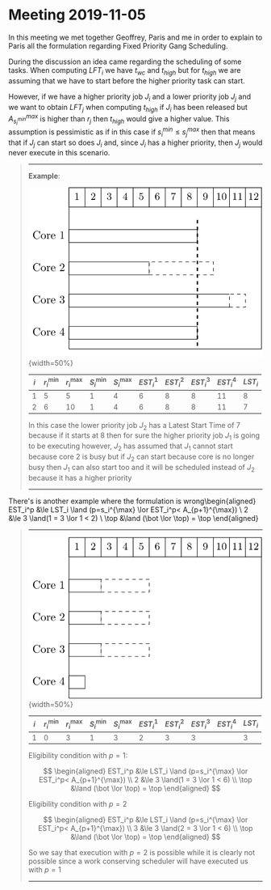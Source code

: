 # Meeting 2019-11-05

In this meeting we met together Geoffrey, Paris and me in order to explain to Paris all the formulation regarding Fixed Priority Gang Scheduling.

During the discussion an idea came regarding the scheduling of some tasks. When computing $LFT_i$ we have $t_{wc}$ and $t_{high}$ but for $t_{high}$ we are assuming that we have to start before the higher priority task can start. 

However, if we have a higher priority job $J_i$ and a lower priority job $J_j$ and we want to obtain $LFT_j$ when computing $t_{high}$ if $J_i$ has been released but $A^{max}_{s_i^{min}}$ is higher than $r_j$ then $t_{high}$ would give a higher value. This assumption is pessimistic as if in this case if $s_i^{min} \le s_j^{max}$ then that means that if $J_j$ can start so does $J_i$ and, since $J_i$ has a higher priority, then $J_j$ would never execute in this scenario.

> ***
>
> **Example**:
>
> ![Example of schedule where the higher priority task could start before](images/2019/11/05/schedule.png){width=50%}
>
> | $i$  | $r_i^{\min}$ | $r_i^{\max}$ | $S_i^{\min}$ | $S_i^{\max}$ | $EST_i^1$ | $EST_i^2$ | $EST_i^3$ | $EST_i^4$ | $LST_i$ |
> | ---- | ------------ | ------------ | ------------ | ------------ | --------- | --------- | --------- | --------- | ------- |
> | 1    | 5            | 5            | 1            | 4            | 6         | 8         | 8         | 11        | 8       |
> | 2    | 6            | 10           | 1            | 4            | 6         | 8         | 8         | 11        | 7       |
>
> In this case the lower priority job $J_2$ has a Latest Start Time of 7 because if it starts at 8 then for sure the higher priority job $J_1$ is going to be executing however, $J_2$ has assumed that $J_1$ cannot start because core 2 is busy but if $J_2$ can start because core is no longer busy then $J_1$ can also start too and it will be scheduled instead of $J_2$ because it has a higher priority
>
> ***

There's is another example where the formulation is wrong\begin{aligned}
EST_i^p &\le LST_i \land (p=s_i^{\max} \lor EST_i^p< A_{p+1}^{\max}) \\
2 &\le 3 \land(1 = 3 \lor 1 < 2) \\
\top &\land (\bot \lor \top) = \top
\end{aligned}

> ***
>
> ![](images/2019/11/05/schedule_2.png){width=50%}
>
> | $i$  | $r_i^{\min}$ | $r_i^{\max}$ | $S_i^{\min}$ | $S_i^{\max}$ | $EST_i^1$ | $EST_i^2$ | $EST_i^3$ | $EST_i^4$ | $LST_i$ |
> | ---- | ------------ | ------------ | ------------ | ------------ | --------- | --------- | --------- | --------- | ------- |
> | 1    | 0            | 3            | 1            | 3            | 2         | 3         | 3         |           | 3       |
>
> Eligibility condition with $p=1$:
> 
> $$
> \begin{aligned}
> EST_i^p &\le LST_i \land (p=s_i^{\max} \lor EST_i^p< A_{p+1}^{\max}) \\
> 2 &\le 3 \land(1 = 3 \lor 1 < 6) \\
> \top &\land (\bot \lor \top) = \top
> \end{aligned}
> $$
> 
> Eligibility condition with $p=2$
>
> 
> $$
> \begin{aligned}
> EST_i^p &\le LST_i \land (p=s_i^{\max} \lor EST_i^p< A_{p+1}^{\max}) \\
> 3 &\le 3 \land(2 = 3 \lor 1 < 6) \\
> \top &\land (\bot \lor \top) = \top
> \end{aligned}
> $$
> 
> So we say that execution with $p=2$ is possible while it is clearly not possible since a work conserving scheduler will have executed us with $p=1$
>
> ***



